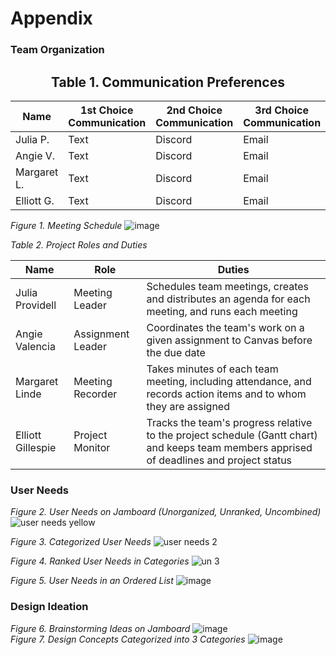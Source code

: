 # Appendix
### Team Organization
<center><h2>Table 1. Communication Preferences</h2></center>


| Name            | 1st Choice Communication | 2nd Choice Communication | 3rd Choice Communication |
|-----------------|--------------------------|--------------------------|--------------------------|
| Julia P.        | Text                     | Discord                  | Email                    |
| Angie V.        | Text                     | Discord                  | Email                    |
| Margaret L.     | Text                     | Discord                  | Email                    |
| Elliott G.      | Text                     | Discord                  | Email                    |

*Figure 1. Meeting Schedule*
![image](https://github.com/Team-310/Team-310.github.io/assets/156128630/49d06e23-cd85-4ca5-8800-20339e80db1b)

*Table 2. Project Roles and Duties*


| Name            | Role            | Duties  |
|-----------------|-----------------|---------|
| Julia Providell | Meeting Leader  | Schedules team meetings, creates and distributes an agenda for each meeting, and runs each meeting |
| Angie Valencia  | Assignment Leader | Coordinates the team's work on a given assignment to Canvas before the due date|
| Margaret Linde  | Meeting Recorder | Takes minutes of each team meeting, including attendance, and records action items and to whom they are assigned |
| Elliott Gillespie | Project Monitor | Tracks the team's progress relative to the project schedule (Gantt chart) and keeps team members apprised of deadlines and project status |


### User Needs
*Figure 2. User Needs on Jamboard (Unorganized, Unranked, Uncombined)*  
![user needs yellow](https://github.com/Team-310/Team-310.github.io/assets/157058267/156edaf9-3b0e-4e22-851b-7c7b9b0d2921)  

*Figure 3. Categorized User Needs*
![user needs 2](https://github.com/Team-310/Team-310.github.io/assets/157058267/7391d182-8a62-4562-b35b-8d20787b10ee)  

*Figure 4. Ranked User Needs in Categories*
![un 3](https://github.com/Team-310/Team-310.github.io/assets/157058267/5367b766-9f8a-4106-9bfb-5b95a280518d)  

*Figure 5. User Needs in an Ordered List*
![image](https://github.com/Team-310/Team-310.github.io/assets/157058267/863c03bc-a4cf-4b98-9eb3-f19aaac9729b)  


### Design Ideation
*Figure 6. Brainstorming Ideas on Jamboard*
![image](https://github.com/Team-310/Team-310.github.io/assets/157058267/3acb941f-1801-4a76-9f12-065ac1d75c18)  
*Figure 7. Design Concepts Categorized into 3 Categories*
![image](https://github.com/Team-310/Team-310.github.io/assets/157058267/f362140b-ba65-4762-80d7-e9a5df01ef8f)  




